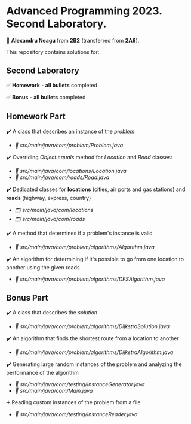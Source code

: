 # Advanced Programming 2023. Second Laboratory.
:adult: **Alexandru Neagu** from **2B2** (transferred from **2A6**).

This repository contains solutions for:

## Second Laboratory ##

:white_check_mark: **Homework** - **all bullets** completed

:white_check_mark: **Bonus** - **all bullets** completed

## Homework Part ##
:heavy_check_mark: A class that describes an instance of the _problem_: 

  - _:file_folder: src/main/java/com/problem/Problem.java_

:heavy_check_mark: Overriding _Object.equals_ method for _Location_ and _Road_ classes: 

  - _:file_folder: src/main/java/com/locations/Location.java_
  - _:file_folder: src/main/java/com/roads/Road.java_

:heavy_check_mark: Dedicated classes for **locations** (cities, air ports and gas stations) and **roads** (highway, express, country)
  - _:card_index_dividers: src/main/java/com/locations_
  - _:card_index_dividers: src/main/java/com/roads_

:heavy_check_mark: A method that determines if a problem's instance is valid 
  - _:file_folder: src/main/java/com/problem/algorithms/Algorithm.java_

:heavy_check_mark: An algorithm for determining if it's possible to go from one location to another using the given roads 
  - _:file_folder: src/main/java/com/problem/algorithms/DFSAlgorithm.java_
 
## Bonus Part ##
:heavy_check_mark: A class that describes the _solution_
  - _:file_folder: src/main/java/com/problem/algorithms/DijkstraSolution.java_

:heavy_check_mark: An algorithm that finds the shortest route from a location to another 
  - _:file_folder: src/main/java/com/problem/algorithms/DijkstraAlgorithm.java_

:heavy_check_mark: Generating large random instances of the problem and analyzing the performance of the algorithm
 - _:file_folder: src/main/java/com/testing/InstanceGenerator.java_
 - _:file_folder: src/main/java/com/Main.java_
 
 :heavy_plus_sign: Reading custom instances of the problem from a file 
 - _:file_folder: src/main/java/com/testing/InstanceReader.java_
